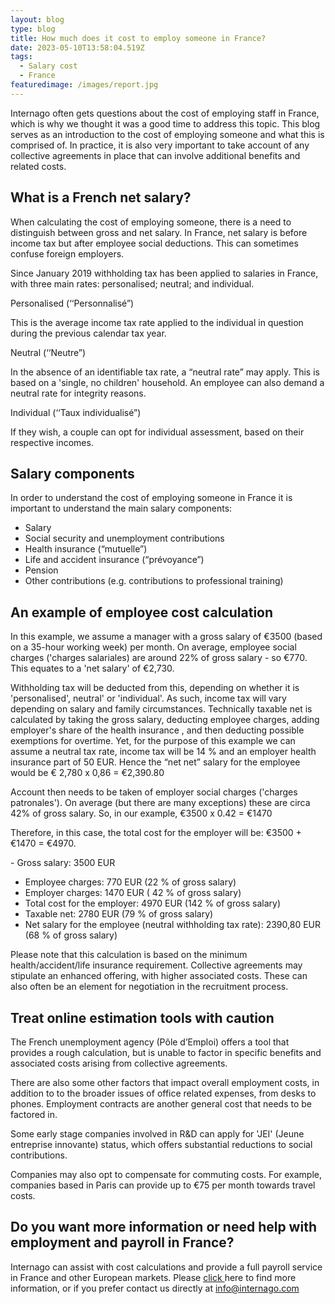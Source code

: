 ```yaml
---
layout: blog
type: blog
title: How much does it cost to employ someone in France?
date: 2023-05-10T13:58:04.519Z
tags:
  - Salary cost
  - France
featuredimage: /images/report.jpg
---
```

Internago often gets questions about the cost of employing staff in France, which is why we thought it was a good time to address this topic. This blog serves as an introduction to the cost of employing someone and what this is comprised of. In practice, it is also very important to take account of any collective agreements in place that can involve additional benefits and related costs.

## What is a French net salary?

When calculating the cost of employing someone, there is a need to distinguish between gross and net salary. In France, net salary is before income tax but after employee social deductions. This can sometimes confuse foreign employers.

Since January 2019 withholding tax has been applied to salaries in France, with three main rates: personalised; neutral; and individual.

Personalised (‘‘Personnalisé”)

This is the average income tax rate applied to the individual in question during the previous calendar tax year.

Neutral (‘‘Neutre”)

In the absence of an identifiable tax rate, a “neutral rate” may apply. This is based on a 'single, no children' household. An employee can also demand a neutral rate for integrity reasons. 

Individual (‘‘Taux individualisé”)

If they wish, a couple can opt for individual assessment, based on their respective incomes.

## Salary components

In order to understand the cost of employing someone in France it is important to understand the main salary components:

* Salary
* Social security and unemployment contributions
* Health insurance (“mutuelle”)
* Life and accident insurance (“prévoyance”)
* Pension
* Other contributions (e.g. contributions to professional training)

## An example of employee cost calculation

In this example, we assume a manager with a gross salary of €3500 (based on a 35-hour working week) per month. On average, employee social charges ('charges salariales) are around 22% of gross salary - so €770. This equates to a 'net salary' of €2,730.

Withholding tax will be deducted from this, depending on whether it is 'personalised', neutral' or 'individual'. As such, income tax will vary depending on salary and family circumstances. Technically taxable net is calculated by taking the gross salary, deducting employee charges, adding employer's share of the health insurance , and then deducting possible exemptions for overtime. Yet, for the purpose of this example we can assume a neutral tax rate, income tax will be 14 % and an employer health insurance part of 50 EUR. Hence the “net net” salary for the employee would be € 2,780 x 0,86 = €2,390.80

Account then needs to be taken of employer social charges ('charges patronales'). On average (but there are many exceptions) these are circa 42% of gross salary. So, in our example,  €3500 x 0.42 = €1470

Therefore, in this case, the total cost for the employer will be: €3500 + €1470  = €4970.

\- Gross salary: 3500 EUR 
- Employee charges: 770 EUR (22 % of gross salary)
- Employer charges: 1470 EUR ( 42 % of gross salary)
- Total cost for the employer: 4970 EUR (142 % of gross salary)
- Taxable net: 2780 EUR (79 % of gross salary)
- Net salary for the employee (neutral withholding tax rate): 2390,80 EUR (68 % of gross salary)

Please note that this calculation is based on the minimum health/accident/life insurance requirement. Collective agreements may stipulate an enhanced offering, with higher associated costs.  These can also often be an element for negotiation in the recruitment process.

## Treat online estimation tools with caution

The French unemployment agency (Pôle d’Emploi) offers a tool that provides a rough calculation, but is unable to factor in specific benefits and associated costs arising from collective agreements.

There are also some other factors that impact overall employment costs, in addition to to the broader issues of office related expenses, from desks to phones. Employment contracts are another general cost that needs to be factored in. 

Some early stage companies involved in R&D can apply for 'JEI' (Jeune entreprise innovante) status, which offers substantial reductions to social contributions. 

Companies may also opt to compensate for commuting costs. For example, companies based in Paris can provide up to €75 per month towards travel costs.

## Do you want more information or need help with employment and payroll in France?

Internago can assist with cost calculations and provide a full payroll service in France and other European markets. Please [click ](https://www.internago.com/services/)here to find more information, or if you prefer contact us directly at [info@internago.com](mailto:info@internago.com)
